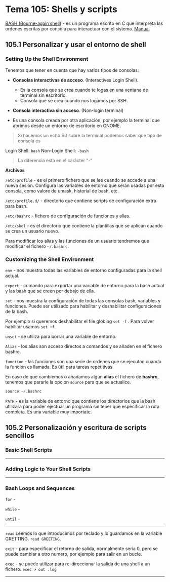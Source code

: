 # Tema 105: Shells y scripts

[BASH (Bourne-again shell](https://es.wikipedia.org/wiki/Bash)) - es un programa escrito en C que interpreta las ordenes escritas por consola para interactuar con el sistema. [Manual](https://www.gnu.org/software/bash/manual/)

## 105.1 Personalizar y usar el entorno de shell

### Setting Up the Shell Environment

Tenemos que tener en cuenta que hay varios tipos de consolas:

- **Consolas interactivas de acceso**. (Interactives Login Shell).

  - Es la consola que se crea cuando te logas en una ventana de terminal sin escritorio.
  - Consola que se crea cuando nos logamos por SSH.

- **Consola interactiva sin acceso**. (Non-login terminal)
- Es una consola creada por otra aplicación, por ejemplo la terminal que abrimos desde un entorno de escritorio en GNOME.

> Si hacemos un echo \$0 sobre la terminal podemos saber que tipo de consola es

Login Shell: `bash`
Non-Login Shell: `-bash`

> La diferencia esta en el carácter "-"

**Archivos**

`/etc/profile` - es el primero fichero que se lee cuando se accede a una nueva sesión. Configura las variables de entorno que serán usadas por esta consola, como valore de umask, historial de bash, etc.

`/etc/profile.d/` - directorio que contiene scripts de configuración extra para bash.

`/etc/bashrc` - fichero de configuración de funciones y alias.

`/etc/skel` - es el directorio que contiene la plantillas que se aplican cuando se crea un usuario nuevo.

Para modificar los alias y las funciones de un usuario tendremos que modificar el fichero `~/.bashrc`.

### Customizing the Shell Environment

`env` - nos muestra todas las variables de entorno configuradas para la shell actual.

`export` - comando para exportar una variable de entorno para la bash actual y las bash que se creen por debajo de ella.

`set` - nos muestra la configuración de todas las consolas bash, variables y funciones. Puede ser utilizado para habilitar y deshabilitar configuraciones de la bash.

Por ejemplo si queremos deshabilitar el file globing `set -f` . Para volver habilitar usamos `set +f`.

`unset` - se utiliza para borrar una variable de entorno.

`Alias` - los alias son acceso directos a comandos y se añaden en el fichero bashrc.

`function` - las funciones son una serie de ordenes que se ejecutan cuando la función es llamada. Es útil para tareas repetitivas.


En caso de que cambiemos o añadamos algún **alias** el fichero de **bashrc**, tenemos que pararle la opcion `source` para que se actualice.

```s
source ~/.bashrc
```

`PATH` - es la variable de entorno que contiene los directorios que la bash utilizara para poder ejectuar un programa sin tener que especificar la ruta completa. Es una variable muy importate.


## 105.2 Personalización y escritura de scripts sencillos

### Basic Shell Scripts

---

### Adding Logic to Your Shell Scripts

---

### Bash Loops and Sequences

`for` -

`while` -

`until` -

---

`read` Leemos lo que introducimos por teclado y lo guardamos en la variable GRETTING. `read GREETING`.

`exit` - para especificar el retorno de salida, normalmente seria 0, pero se puede cambiar a otro numero, por ejemplo para salir en un bucle.

`exec` - se puede utilizar para re-direccionar la salida de una shell a un fichero. `exec > out .log`

---






